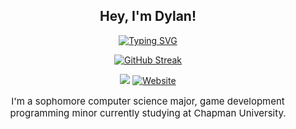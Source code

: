 <div align="center">

## **Hey, I'm Dylan!**

<a href="https://git.io/typing-svg"><img src="https://readme-typing-svg.demolab.com?font=Mono&size=30&duration=3000&pause=100&color=F77808&background=0006FF00&center=true&vCenter=true&random=true&width=500&height=60&lines=A+Game+Developer;A+Web+Developer;A+Unity+Enthusiast;A+Project+Manager;A+Modder;An+Open+Source+Junkie;A+University+Student;A+Computer+Science+Major;" alt="Typing SVG" /></a>

<a href="https://git.io/streak-stats"><img src="https://streak-stats.demolab.com?user=DylanDevelops&theme=dark&border_radius=10" alt="GitHub Streak" /></a>


![](https://komarev.com/ghpvc/?username=DylanDevelops&label=Visitors+Count&color=orange&style=for-the-badge)
<a href="https://www.dylanravel.com/contact"><img alt="Website" src="https://img.shields.io/badge/Send%20a%20Message-Contact-orange?style=for-the-badge"></a>
<p style="font-size: 15px;">I'm a sophomore computer science major, game development programming minor currently studying at Chapman University.</p>

</div>
